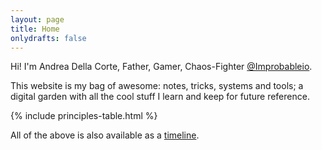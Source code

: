 ```yaml
---
layout: page
title: Home
onlydrafts: false
---
```


Hi! I'm Andrea Della Corte, Father, Gamer, Chaos-Fighter [@Improbableio](https://twitter.com/improbableio).

This website is my bag of awesome: notes, tricks, systems and tools; a digital garden with all the cool stuff I learn and keep for future reference.

{% include principles-table.html %}

All of the above is also available as a [timeline](/posts).
